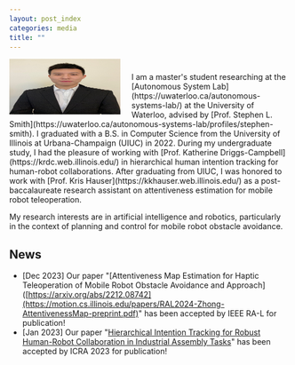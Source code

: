 ```yaml
---
layout: post_index
categories: media
title: ""
---
```


<img style="float: left; padding-right:20px;" src="profile_pic.jpg" width="200" height="100">

<p style="margin-top:1cm;"></p>
I am a master's student researching at the [Autonomous System Lab](https://uwaterloo.ca/autonomous-systems-lab/) at the University of Waterloo, advised by [Prof. Stephen L. Smith](https://uwaterloo.ca/autonomous-systems-lab/profiles/stephen-smith). I graduated with a B.S. in Computer Science from the University of Illinois at Urbana-Champaign (UIUC) in 2022. During my undergraduate study, I had the pleasure of working with [Prof. Katherine Driggs-Campbell](https://krdc.web.illinois.edu/) in hierarchical human intention tracking for human-robot collaborations. After graduating from UIUC, I was honored to work with [Prof. Kris Hauser](https://kkhauser.web.illinois.edu/) as a post-baccalaureate research assistant on attentiveness estimation for mobile robot teleoperation. 

My research interests are in artificial intelligence and robotics, particularly in the context of planning and control for mobile robot obstacle avoidance. 


## News
* [Dec 2023] Our paper "[Attentiveness Map Estimation for Haptic Teleoperation of Mobile Robot Obstacle Avoidance and Approach]([https://arxiv.org/abs/2212.08742](https://motion.cs.illinois.edu/papers/RAL2024-Zhong-AttentivenessMap-preprint.pdf)" has been accepted by IEEE RA-L for publication!
* [Jan 2023] Our paper "[Hierarchical Intention Tracking for Robust Human-Robot Collaboration in Industrial Assembly Tasks](https://arxiv.org/abs/2203.09063)" has been accepted by ICRA 2023 for publication!

